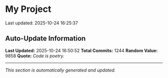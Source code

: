 # My Project


Last updated: 2025-10-24 16:25:37



































































































































































































































































































































































































































































































































































































































































































































































































































































































































































































































































































































































































































































































































































































































































































































































































































































































## Auto-Update Information

**Last Updated:** 2025-10-24 16:50:52
**Total Commits:** 1244
**Random Value:** 9858
**Quote:** _Code is poetry._

---
_This section is automatically generated and updated._